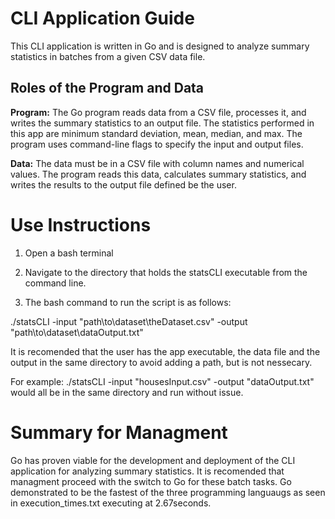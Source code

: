 
# CLI Application Guide

This CLI application is written in Go and is designed to analyze summary statistics in batches from a given CSV data file.

## Roles of the Program and Data

**Program:** The Go program reads data from a CSV file, processes it, and writes the summary statistics to an output file. The statistics performed in this app are minimum standard deviation, mean, median, and max. The program uses command-line flags to specify the input and output files.

**Data:** The data must be in a CSV file with column names and numerical values. The program reads this data, calculates summary statistics, and writes the results to the output file defined be the user.

# Use Instructions
1. Open a bash terminal

2. Navigate to the directory that holds the statsCLI executable from the command line. 

3. The bash command to run the script is as follows:

./statsCLI -input "path\to\dataset\theDataset.csv" -output "path\to\dataset\dataOutput.txt"

It is recomended that the user has the app executable, the data file and the output in the same directory to avoid adding a path, but is not nessecary.

For example: ./statsCLI -input "housesInput.csv" -output "dataOutput.txt" would all be in the same directory and run without issue.

# Summary for Managment

Go has proven viable for  the development and deployment of the CLI application for analyzing summary statistics. It is recomended that managment proceed with the switch to Go for these batch tasks. Go demonstrated to be the fastest of the three programming languaugs as seen in execution_times.txt executing at 2.67seconds.